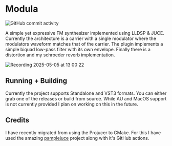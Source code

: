 # Modula
![GitHub commit activity](https://img.shields.io/github/commit-activity/t/HamishDelap/FM-Synth)

A simple yet expressive FM synthesizer implemented using LLDSP & JUCE.
Currently the architecture is a carrier with a single modulator where the modulators waveform matches that of the carrier. The plugin implements a simple biquad low-pass filter with its own envelope. Finally there is a distortion and my schroeder reverb implementation.

![Recording 2025-05-05 at 13 00 22](https://github.com/user-attachments/assets/ba7b4ee4-d4c5-4e2d-9a43-f4b4e043feb0)

## Running + Building
Currently the project supports Standalone and VST3 formats. You can either grab one of the releases or build from source.
While AU and MacOS support is not currently provided I plan on working on this in the future.

## Credits
I have recently migrated from using the Projucer to CMake. For this I have used the amazing [pamplejuce](https://github.com/sudara/pamplejuce) project along with it's GitHub actions.


